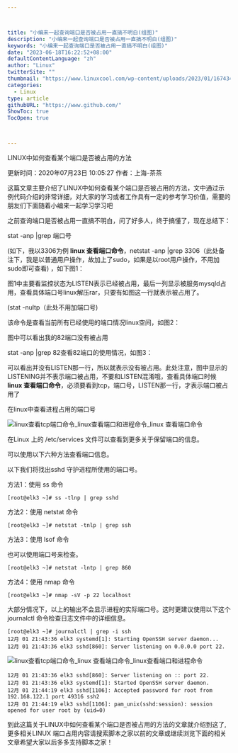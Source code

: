 ```yaml
---



title: "小编来一起查询端口是否被占用一直搞不明白(组图)"
description: "小编来一起查询端口是否被占用一直搞不明白(组图)"
keywords: "小编来一起查询端口是否被占用一直搞不明白(组图)"
date: "2023-06-18T16:22:52+08:00"
defaultContentLanguage: "zh"
author: "Linux"
twitterSite: ""
thumbnail: "https://www.linuxcool.com/wp-content/uploads/2023/01/1674346348478_1.jpg"
categories:
  - Linux
type: article
githubURL: "https://www.github.com/"
ShowToc: true
TocOpen: true



---
```


LINUX中如何查看某个端口是否被占用的方法

更新时间：2020年07月23日 10:05:27 作者：上海-茶茶

这篇文章主要介绍了LINUX中如何查看某个端口是否被占用的方法，文中通过示例代码介绍的非常详细，对大家的学习或者工作具有一定的参考学习价值，需要的朋友们下面随着小编来一起学习学习吧

之前查询端口是否被占用一直搞不明白，问了好多人，终于搞懂了，现在总结下：

stat -anp |grep 端口号

(如下，我以3306为例 **linux 查看端口命令**，netstat -anp |grep 3306（此处备注下，我是以普通用户操作，故加上了sudo，如果是以root用户操作，不用加sudo即可查看) ，如下图1：

图1中主要看监控状态为LISTEN表示已经被占用，最后一列显示被服务mysqld占用，查看具体端口号linux解压rar，只要有如图这一行就表示被占用了。

(stat -nultp（此处不用加端口号) 

该命令是查看当前所有已经使用的端口情况linux空间，如图2：

图中可以看出我的82端口没有被占用

stat -anp |grep 82查看82端口的使用情况，如图3：

可以看出并没有LISTEN那一行，所以就表示没有被占用。此处注意，图中显示的LISTENING并不表示端口被占用，不要和LISTEN混淆哦，查看具体端口时候 **linux 查看端口命令**，必须要看到tcp，端口号，LISTEN那一行，才表示端口被占用了

在linux中查看进程占用的端口号

![linux查看tcp端口命令_linux查看端口和进程命令_linux 查看端口命令](https://www.linuxcool.com/wp-content/uploads/2023/01/1674346348478_1.jpg)

在Linux 上的 /etc/services 文件可以查看到更多关于保留端口的信息。

可以使用以下六种方法查看端口信息。

以下我们将找出sshd 守护进程所使用的端口号。

方法1：使用 ss 命令

```
[root@elk3 ~]# ss -tlnp | grep sshd
```

方法2：使用 netstat 命令

```
[root@elk3 ~]# netstat -tnlp | grep ssh
```

方法3：使用 lsof 命令

也可以使用端口号来检查。

```
[root@elk3 ~]# netstat -lntp | grep 860
```

方法4：使用 nmap 命令

```
[root@elk3 ~]# nmap -sV -p 22 localhost
```

大部分情况下，以上的输出不会显示进程的实际端口号。这时更建议使用以下这个journalctl 命令检查日志文件中的详细信息。

```
[root@elk3 ~]# journalctl | grep -i ssh
12月 01 21:43:36 elk3 systemd[1]: Starting OpenSSH server daemon...
12月 01 21:43:36 elk3 sshd[860]: Server listening on 0.0.0.0 port 22.
```

![linux查看tcp端口命令_linux 查看端口命令_linux查看端口和进程命令](https://www.linuxcool.com/wp-content/uploads/2023/01/1674346348478_2.png)

```
12月 01 21:43:36 elk3 sshd[860]: Server listening on :: port 22.
12月 01 21:43:36 elk3 systemd[1]: Started OpenSSH server daemon.
12月 01 21:44:19 elk3 sshd[1106]: Accepted password for root from 192.168.122.1 port 49316 ssh2
12月 01 21:44:19 elk3 sshd[1106]: pam_unix(sshd:session): session opened for user root by (uid=0)
```

到此这篇关于LINUX中如何查看某个端口是否被占用的方法的文章就介绍到这了,更多相关LINUX 端口占用内容请搜索脚本之家以前的文章或继续浏览下面的相关文章希望大家以后多多支持脚本之家！